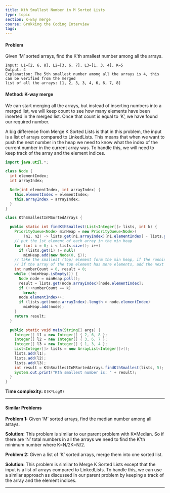 ```yaml
---
title: Kth Smallest Number in M Sorted Lists
type: topic
section: K-way merge
course: Grokking the Coding Interview
tags:
---
```

#### Problem
Given ‘M’ sorted arrays, find the K’th smallest number among all the arrays.
```
Input: L1=[2, 6, 8], L2=[3, 6, 7], L3=[1, 3, 4], K=5
Output: 4
Explanation: The 5th smallest number among all the arrays is 4, this can be verified from the merged 
list of all the arrays: [1, 2, 3, 3, 4, 6, 6, 7, 8]
```

#### Method: K-way merge
We can start merging all the arrays, but instead of inserting numbers into a merged list, we will keep count to see how many elements have been inserted in the merged list. Once that count is equal to ‘K’, we have found our required number.

A big difference from Merge K Sorted Lists is that in this problem, the input is a list of arrays compared to LinkedLists. This means that when we want to push the next number in the heap we need to know what the index of the current number in the current array was. To handle this, we will need to keep track of the array and the element indices.
```java
import java.util.*;

class Node {
  int elementIndex;
  int arrayIndex;

  Node(int elementIndex, int arrayIndex) {
    this.elementIndex = elementIndex;
    this.arrayIndex = arrayIndex;
  }
}

class KthSmallestInMSortedArrays {

  public static int findKthSmallest(List<Integer[]> lists, int k) {
    PriorityQueue<Node> minHeap = new PriorityQueue<Node>(
        (n1, n2) -> lists.get(n1.arrayIndex)[n1.elementIndex] - lists.get(n2.arrayIndex)[n2.elementIndex]);
    // put the 1st element of each array in the min heap
    for (int i = 0; i < lists.size(); i++)
      if (lists.get(i) != null)
        minHeap.add(new Node(0, i));
    // take the smallest (top) element form the min heap, if the running count is equal to k return the number
    // if the array of the top element has more elements, add the next element to the heap
    int numberCount = 0, result = 0;
    while (!minHeap.isEmpty()) {
      Node node = minHeap.poll();
      result = lists.get(node.arrayIndex)[node.elementIndex];
      if (++numberCount == k)
        break;
      node.elementIndex++;
      if (lists.get(node.arrayIndex).length > node.elementIndex)
        minHeap.add(node);
    }
    return result;
  }

  public static void main(String[] args) {
    Integer[] l1 = new Integer[] { 2, 6, 8 };
    Integer[] l2 = new Integer[] { 3, 6, 7 };
    Integer[] l3 = new Integer[] { 1, 3, 4 };
    List<Integer[]> lists = new ArrayList<Integer[]>();
    lists.add(l1);
    lists.add(l2);
    lists.add(l3);
    int result = KthSmallestInMSortedArrays.findKthSmallest(lists, 5);
    System.out.print("Kth smallest number is: " + result);
  }
}
```
**Time complexity:** `O(K*LogM)`

---
#### Similar Problems
**Problem 1:** Given ‘M’ sorted arrays, find the median number among all arrays.

**Solution:** This problem is similar to our parent problem with K=Median. So if there are ‘N’ total numbers in all the arrays we need to find the K’th minimum number where K=N/2K=N/2.

**Problem 2:** Given a list of ‘K’ sorted arrays, merge them into one sorted list.

**Solution:** This problem is similar to Merge K Sorted Lists except that the input is a list of arrays compared to LinkedLists. To handle this, we can use a similar approach as discussed in our parent problem by keeping a track of the array and the element indices.


---